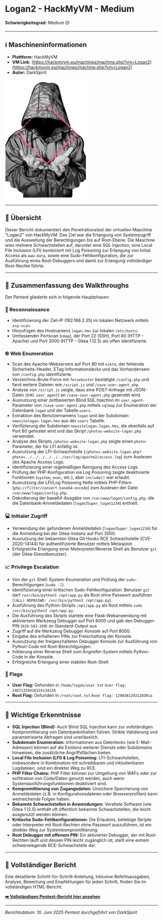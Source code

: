 # Logan2 - HackMyVM - Medium

**Schwierigkeitsgrad:** Medium 🟡

---

## ℹ️ Maschineninformationen

*   **Plattform:** HackMyVM
*   **VM Link:** [https://hackmyvm.eu/machines/machine.php?vm=Logan2](https://hackmyvm.eu/machines/machine.php?vm=Logan2)
*   **Autor:** DarkSpirit

![Logan2 Machine Icon](Logan2.png)

---

## 🏁 Übersicht

Dieser Bericht dokumentiert den Penetrationstest der virtuellen Maschine "Logan2" von HackMyVM. Das Ziel war die Erlangung von Systemzugriff und die Ausweitung der Berechtigungen bis auf Root-Ebene. Die Maschine wies mehrere Schwachstellen auf, darunter eine SQL Injection, eine Local File Inclusion (LFI) kombiniert mit Log Poisoning zur Erlangung von Initial Access als `www-data`, sowie eine Sudo-Fehlkonfiguration, die zur Ausführung eines Root-Debuggers und damit zur Erlangung vollständiger Root-Rechte führte.

---

## 📖 Zusammenfassung des Walkthroughs

Der Pentest gliederte sich in folgende Hauptphasen:

### 🔎 Reconnaissance

*   Identifizierung der Ziel-IP (192.168.2.35) im lokalen Netzwerk mittels `arp-scan`.
*   Hinzufügen des Hostnamens `logan.hmv` zur lokalen `/etc/hosts`.
*   Umfassender Portscan (`nmap`), der Port 22 (SSH), Port 80 (HTTP - Apache) und Port 3000 (HTTP - Gitea 1.12.5) als offen identifizierte.

### 🌐 Web Enumeration

*   Scan des Apache-Webservers auf Port 80 mit `nikto`, der fehlende Sicherheits-Header, ETag-Informationslecks und das Vorhandensein von `/config.php` identifizierte.
*   Verzeichnis-Brute-Force mit `feroxbuster` bestätigte `/config.php` und fand weitere Dateien wie `/script.js` und `/save-user-agent.php`.
*   Analyse von `/script.js` zeigte, dass eine POST-Anfrage mit JSON-Daten (inkl. `user_agent`) an `/save-user-agent.php` gesendet wird.
*   Ausnutzung einer zeitbasierten Blind SQL Injection im `user_agent`-Parameter von `/save-user-agent.php` mittels `sqlmap` zur Enumeration der Datenbank `logan` und der Tabelle `users`.
*   Extraktion des Benutzernamens `logan` und der Subdomain `newsitelogan.logan.hmv` aus der `users` Tabelle.
*   Verifizierung der Subdomain `newsitelogan.logan.hmv`, die ebenfalls auf Port 80 gehostet wird und das Skript `/photos-website-logan.php` verwendet.
*   Analyse des Skripts `/photos-website-logan.php` zeigte einen `photo`-Parameter, der für LFI anfällig ist.
*   Ausnutzung der LFI-Schwachstelle (`/photos-website-logan.php?photo=../../../../../../var/log/apache2/access.log`) zum Auslesen des Apache Access Logs.
*   Identifizierung einer regelmäßigen Reinigung des Access Logs.
*   Prüfung der PHP-Konfiguration via Log Poisoning zeigte deaktivierte Funktionen (`system`, `exec`, etc.), aber `include()` war erlaubt.
*   Ausnutzung der LFI/Log Poisoning Kette mittels PHP-Filtern (`php://filter/convert.base64-encode`) zum Auslesen der Datei `/var/www/logan/config.php`.
*   Dekodierung der base64-Ausgabe von `/var/www/logan/config.php`, die die Datenbank-Anmeldedaten (`logan`/`Super_logan1234`) enthielt.

### 💻 Initialer Zugriff

*   Verwendung der gefundenen Anmeldedaten (`logan`/`Super_logan1234`) für die Anmeldung bei der Gitea-Instanz auf Port 3000.
*   Ausnutzung der bekannten Gitea Git Hooks RCE Schwachstelle (CVE-2020-14144) für authentifizierte Benutzer mittels Metasploit.
*   Erfolgreiche Erlangung einer Meterpreter/Reverse Shell als Benutzer `git` (der Gitea-Dienstbenutzer).

### 📈 Privilege Escalation

*   Von der `git` Shell: System-Enumeration und Prüfung der `sudo`-Berechtigungen (`sudo -l`).
*   Identifizierung einer kritischen Sudo-Fehlkonfiguration: Benutzer `git` darf `/usr/bin/python3 /opt/app.py` als Root ohne Passwort ausführen (`(ALL) NOPASSWD: /usr/bin/python3 /opt/app.py`).
*   Ausführung des Python-Skripts `/opt/app.py` als Root mittels `sudo /usr/bin/python3 /opt/app.py`.
*   Die Ausführung des Skripts startete eine Flask-Webanwendung mit aktiviertem Werkzeug Debugger auf Port 8000 und gab den Debugger-PIN (`428-583-209`) im Standard-Output aus.
*   Zugriff auf die Werkzeug Debugger Konsole auf Port 8000.
*   Eingabe des erhaltenen PINs zur Freischaltung der Konsole.
*   Ausnutzung der freigeschalteten Debugger Konsole zur Ausführung von Python-Code mit Root-Berechtigungen.
*   Initiierung einer Reverse Shell zum Angreifer-System mittels Python-Code in der Konsole.
*   Erfolgreiche Erlangung einer stabilen Root-Shell.

### 🚩 Flags

*   **User Flag:** Gefunden in `/home/logan/user.txt`
    ` User Flag: 24671329416324134234 `
*   **Root Flag:** Gefunden in `/root/root.txt`
    ` Root flag: 1290381293128301a `

---

## 🧠 Wichtige Erkenntnisse

*   **SQL Injection (Blind):** Auch Blind SQL Injection kann zur vollständigen Kompromittierung von Datenbankinhalten führen. Strikte Validierung und parametrisierte Abfragen sind unerlässlich.
*   **Subdomain Enumeration:** Informationen aus Datenlecks (wie E-Mail-Adressen) können auf die Existenz weiterer Dienste oder Subdomains hinweisen, die zusätzliche Angriffsflächen bieten.
*   **Local File Inclusion (LFI) & Log Poisoning:** LFI-Schwachstellen, insbesondere in Kombination mit schreibbaren und inkludierbaren Logdateien, sind ein direkter Weg zu RCE.
*   **PHP Filter Chains:** PHP Filter können zur Umgehung von WAFs oder zur exfiltration von Code/Daten genutzt werden, auch wenn Systemausführungsfunktionen deaktiviert sind.
*   **Kompromittierung von Zugangsdaten:** Unsichere Speicherung von Anmeldedaten (z.B. in Konfigurationsdateien oder Browserprofilen) kann weitreichende Folgen haben.
*   **Bekannte Schwachstellen in Anwendungen:** Veraltete Software (wie Gitea 1.12.5) enthält oft öffentlich bekannte Schwachstellen, die leicht ausgenutzt werden können.
*   **Kritische Sudo-Fehlkonfigurationen:** Die Erlaubnis, beliebige Skripte oder Interpreter mit Root-Rechten ohne Passwort auszuführen, ist ein direkter Weg zur Systemkompromittierung.
*   **Root Debugger mit offenem PIN:** Ein aktivierter Debugger, der mit Root-Rechten läuft und dessen PIN leicht zugänglich ist, stellt eine extrem schwerwiegende RCE-Schwachstelle dar.

---

## 📄 Vollständiger Bericht

Eine detaillierte Schritt-für-Schritt-Anleitung, inklusive Befehlsausgaben, Analyse, Bewertung und Empfehlungen für jeden Schritt, finden Sie im vollständigen HTML-Bericht:

[**➡️ Vollständigen Pentest-Bericht hier ansehen**](https://alientec1908.github.io/Logan2_HackMyVM_Medium/)

---

*Berichtsdatum: 10. Juni 2025*
*Pentest durchgeführt von DarkSpirit*
